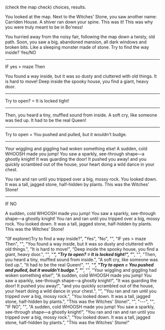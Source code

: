 (check the map check) choices, results.


You looked at the map. 
Next to the Witches' Stone, you saw another name: Carriden House. 
A shiver ran down your spine. This was it! 
This was why you were truly meant to be in Bo'ness!

You hurried away from the noisy fair, following the map down a twisty, old path. 
Soon, you saw a big, abandoned mansion, all dark windows and broken bits.
Like a sleeping monster made of stone. 
Try to find the way inside? Yes/NO


---

IF yes > maze Then

You found a way inside, but it was so dusty and cluttered with old things. 
It is hard to move!
Deep inside the spooky house, you find a giant, heavy door. 

***
Try to open? = It is locked tight! 
*** 

Then, you heard a tiny, muffled sound from inside.
A soft cry, like someone was tied up. 
It had to be the real Queen!

***
Try to open = You pushed and pulled, but it wouldn't budge.
***

Your wiggling and giggling had woken something else! 
A sudden, cold WHOOSH made you jump! You saw a sparkly, see-through shape—a ghostly knight! 
It was guarding the door! It pushed you away!
and you quickly scrambled out of the house, your heart doing a wild dance in your chest.

You ran and ran until you tripped over a big, mossy rock. 
You looked down. It was a tall, jagged stone, half-hidden by plants. 
This was the Witches' Stone!

---


IF NO

A sudden, cold WHOOSH made you jump! You saw a sparkly, see-through shape—a ghostly knight! 
You ran and ran until you tripped over a big, mossy rock. 
You looked down. It was a tall, jagged stone, half-hidden by plants. 
This was the Witches' Stone!




"(If explorer)Try to find a way inside?",
"Yes",
"No",
"",
"IF yes > maze Then",
"",
"You found a way inside, but it was so dusty and cluttered with old things.",
"It is hard to move!",
"Deep inside the spooky house, you find a giant, heavy door.",
"",
"***",
"Try to open? = It is locked tight!",
"***",
"",
"Then, you heard a tiny, muffled sound from inside.",
"A soft cry, like someone was tied up.",
"It had to be the real Queen!",
"",
"***",
"Try to open = You pushed and pulled, but it wouldn't budge.",
"***",
"",
"Your wiggling and giggling had woken something else!",
"A sudden, cold WHOOSH made you jump! You saw a sparkly, see-through shape—a ghostly knight!",
"It was guarding the door! It pushed you away!",
"and you quickly scrambled out of the house, your heart doing a wild dance in your chest.",
"",
"You ran and ran until you tripped over a big, mossy rock.",
"You looked down. It was a tall, jagged stone, half-hidden by plants.",
"This was the Witches' Stone!",
"",
"---",
"",
"IF NO",
"",
"A sudden, cold WHOOSH made you jump! You saw a sparkly, see-through shape—a ghostly knight!",
"You ran and ran and ran until you tripped over a big, mossy rock.",
"You looked down. It was a tall, jagged stone, half-hidden by plants.",
"This was the Witches' Stone!"